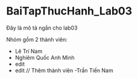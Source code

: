 # BaiTapThucHanh_Lab03
Đây là mô tả ngắn cho lab03

Nhóm gồm 2 thành viên:
- Lê Trí Nam
- Nghiêm Quốc Anh Minh
- edit
- edit
// Thêm thành viên
-Trần Tiến Nam
